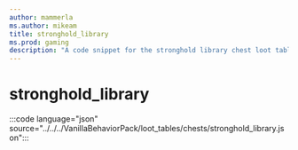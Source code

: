 ```yaml
---
author: mammerla
ms.author: mikeam
title: stronghold_library
ms.prod: gaming
description: "A code snippet for the stronghold library chest loot table"
---
```


# stronghold_library

:::code language="json" source="../../../VanillaBehaviorPack/loot_tables/chests/stronghold_library.json":::
